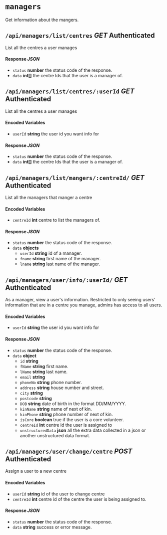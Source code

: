 # `managers`
Get information about the mangers.

## `/api/managers/list/centres` *GET* **Authenticated**
List all the centres a user manages

#### Response *JSON*
* `status` **number** the status code of the response.
* `data` **int[]** the centre Ids that the user is a manager of.

## `/api/managers/list/centres/:userId` *GET* **Authenticated**
List all the centres a user manages

#### Encoded Variables
* `userId` **string** the user id you want info for

#### Response *JSON*
* `status` **number** the status code of the response.
* `data` **int[]** the centre Ids that the user is a manager of.

## `/api/managers/list/mangers/:centreId/` *GET* **Authenticated**
List all the managers that manger a centre

#### Encoded Variables
* `centreId` **int** centre to list the managers of.

#### Response *JSON*
* `status` **number** the status code of the response.
* `data` **objects**
	* `userId` **string** id of a manager.
	* `fname` **string** first name of the manager.
	* `lname` **string** last name of the manager.


## `/api/managers/user/info/:userId/` *GET* **Authenticated**
As a manager, view a user's information. Restricted to only seeing users' information that are in a centre you manage, admins has access to all users.

#### Encoded Variables
* `userId` **string** the user id you want info for

#### Response *JSON*
* `status` **number** the status code of the response.
* `data` **object**
	* `id` **string**
	* `fName` **string** first name.
	* `lName` **string** last name.
	* `email` **string**
	* `phoneNo` **string** phone number.
	* `address` **string** house number and street.
	* `city` **string**
	* `postcode` **string**
	* `DOB` **string** date of birth in the format DD/MM/YYYY.
	* `kinName` **string** name of next of kin.
	* `kinPhone` **string** phone number of next of kin.
	* `isCore` **boolean** true if the user is a core volunteer.
	* `centreId` **int** centre id the user is assigned to
	* `unstructuredData` **json** all the extra data collected in a json or another unstructured data format.


## `/api/managers/user/change/centre` *POST* **Authenticated**
Assign a user to a new centre

#### Encoded Variables
* `userId` **string** id of the user to change centre
* `centreId` **int** centre id of the centre the user is being assigned to.

#### Response *JSON*
* `status` **number** the status code of the response.
* `data` **string** success or error message.
